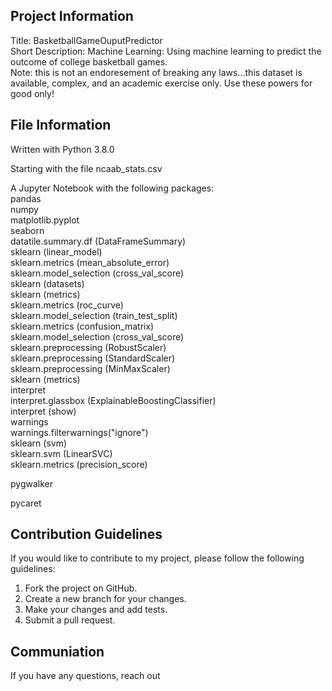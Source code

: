 ## Project Information<br>
Title: BasketballGameOuputPredictor<br>
Short Description: Machine Learning: Using machine learning to predict the outcome of college basketball games.<br>
Note: this is not an endoresement of breaking any laws...this dataset is available, complex, and an academic exercise only.  Use these powers for good only!<br>

## File Information<br>
Written with Python 3.8.0<br>

Starting with the file ncaab_stats.csv<br>

A Jupyter Notebook with the following packages:<br>
pandas<br>
numpy<br>
matplotlib.pyplot<br>
seaborn<br>
datatile.summary.df (DataFrameSummary)<br>
sklearn (linear_model)<br>
sklearn.metrics (mean_absolute_error)<br>
sklearn.model_selection (cross_val_score)<br>
sklearn (datasets)<br>
sklearn (metrics)<br>
sklearn.metrics (roc_curve)<br>
sklearn.model_selection (train_test_split)<br>
sklearn.metrics (confusion_matrix)<br>
sklearn.model_selection (cross_val_score)<br>
sklearn.preprocessing (RobustScaler)<br>
sklearn.preprocessing (StandardScaler)<br>
sklearn.preprocessing (MinMaxScaler)<br>
sklearn (metrics)<br>
interpret<br>
interpret.glassbox (ExplainableBoostingClassifier)<br>
interpret (show)<br>
warnings<br>
warnings.filterwarnings("ignore")<br>
sklearn (svm)<br>
sklearn.svm (LinearSVC)<br>
sklearn.metrics (precision_score)<br>

pygwalker<br>

pycaret<br>

## Contribution Guidelines<br>

If you would like to contribute to my project, please follow the following guidelines:<br>

1. Fork the project on GitHub.<br>
2. Create a new branch for your changes.<br>
3. Make your changes and add tests.<br>
4. Submit a pull request.<br>

## Communiation<br>

If you have any questions, reach out
